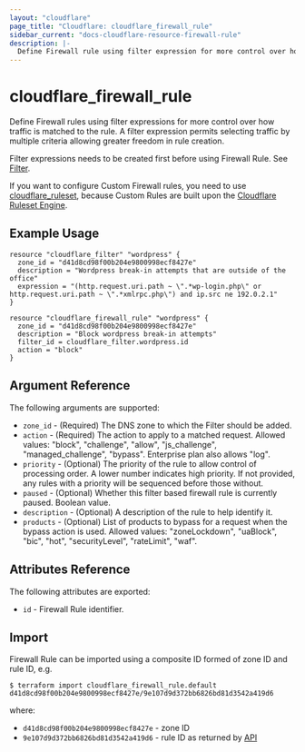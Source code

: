 ```yaml
---
layout: "cloudflare"
page_title: "Cloudflare: cloudflare_firewall_rule"
sidebar_current: "docs-cloudflare-resource-firewall-rule"
description: |-
  Define Firewall rule using filter expression for more control over how traffic is matched to the rule.
---
```


# cloudflare_firewall_rule

Define Firewall rules using filter expressions for more control over how traffic is matched to the rule.
A filter expression permits selecting traffic by multiple criteria allowing greater freedom in rule creation.

Filter expressions needs to be created first before using Firewall Rule. See [Filter](filter.html).

If you want to configure Custom Firewall rules, you need to use [cloudflare_ruleset](ruleset.html), because Custom Rules are built upon the
[Cloudflare Ruleset Engine](https://developers.cloudflare.com/ruleset-engine/).

## Example Usage

```hcl
resource "cloudflare_filter" "wordpress" {
  zone_id = "d41d8cd98f00b204e9800998ecf8427e"
  description = "Wordpress break-in attempts that are outside of the office"
  expression = "(http.request.uri.path ~ \".*wp-login.php\" or http.request.uri.path ~ \".*xmlrpc.php\") and ip.src ne 192.0.2.1"
}

resource "cloudflare_firewall_rule" "wordpress" {
  zone_id = "d41d8cd98f00b204e9800998ecf8427e"
  description = "Block wordpress break-in attempts"
  filter_id = cloudflare_filter.wordpress.id
  action = "block"
}
```

## Argument Reference

The following arguments are supported:

* `zone_id` - (Required) The DNS zone to which the Filter should be added.
* `action` - (Required) The action to apply to a matched request. Allowed values: "block", "challenge", "allow", "js_challenge", "managed_challenge", "bypass". Enterprise plan also allows "log".
* `priority` - (Optional) The priority of the rule to allow control of processing order. A lower number indicates high priority. If not provided, any rules with a priority will be sequenced before those without.
* `paused` - (Optional) Whether this filter based firewall rule is currently paused. Boolean value.
* `description` - (Optional) A description of the rule to help identify it.
* `products` - (Optional) List of products to bypass for a request when the bypass action is used. Allowed values: "zoneLockdown", "uaBlock", "bic", "hot", "securityLevel", "rateLimit", "waf".

## Attributes Reference

The following attributes are exported:

* `id` - Firewall Rule identifier.

## Import

Firewall Rule can be imported using a composite ID formed of zone ID and rule ID, e.g.

```
$ terraform import cloudflare_firewall_rule.default d41d8cd98f00b204e9800998ecf8427e/9e107d9d372bb6826bd81d3542a419d6
```

where:

* `d41d8cd98f00b204e9800998ecf8427e` - zone ID
* `9e107d9d372bb6826bd81d3542a419d6` - rule ID as returned by [API](https://api.cloudflare.com/#zone-firewall-filter-rules)

